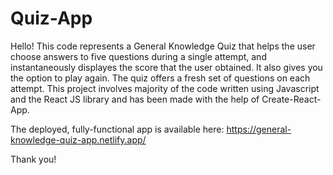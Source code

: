 # Quiz-App

Hello!
This code represents a General Knowledge Quiz that helps the user choose answers to five questions during a single attempt, 
and instantaneously displayes the score that the user obtained. It also gives you the option to play again. The quiz offers a 
fresh set of questions on each attempt. This project involves majority of the code written using Javascript and the React JS library and has been made with the help 
of Create-React-App. 

The deployed, fully-functional app is available here: https://general-knowledge-quiz-app.netlify.app/

Thank you!
